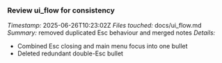 ### Review ui_flow for consistency
*Timestamp:* 2025-06-26T10:23:02Z
*Files touched:* docs/ui_flow.md
*Summary:* removed duplicated Esc behaviour and merged notes
*Details:*
- Combined Esc closing and main menu focus into one bullet
- Deleted redundant double-Esc bullet
